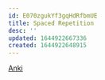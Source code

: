 ```yaml
---
id: E070zgukYf3gqHdRfbmUE
title: Spaced Repetition
desc: ''
updated: 1644922667336
created: 1644922648915
---
```


[Anki](https://ankiweb.net/)
